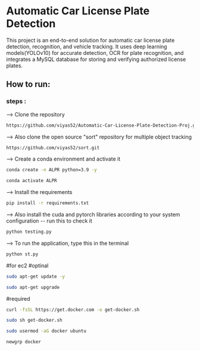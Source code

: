 # Automatic Car License Plate Detection

This project is an end-to-end solution for automatic car license plate detection, recognition, and vehicle tracking. It uses deep learning models(YOLOv10) for accurate detection, OCR for plate recognition, and integrates a MySQL database for storing and verifying authorized license plates.

## How to run:
### steps :

--> Clone the repository

```bash
https://github.com/viyas52/Automatic-Car-License-Plate-Detection-Proj.git
```

--> Also clone the open source "sort" repository for multiple object tracking 

```bash
https://github.com/viyas52/sort.git
```


--> Create a conda environment and activate it

```bash
conda create -n ALPR python=3.9 -y
```

```bash
conda activate ALPR
```

--> Install the requirements

```bash
pip install -r requirements.txt
```

--> Also install the cuda and pytorch libraries according to your system configuration
-- run this to check it

```bash
python testing.py
```

--> To run the application, type this in the terminal

```bash
python st.py
```

#for ec2
#optinal
```bash
sudo apt-get update -y
```

```bash
sudo apt-get upgrade
```

#required
```bash
curl -fsSL https://get.docker.com -o get-docker.sh
```
```bash
sudo sh get-docker.sh
```
```bash
sudo usermod -aG docker ubuntu
```
```bash
newgrp docker
```